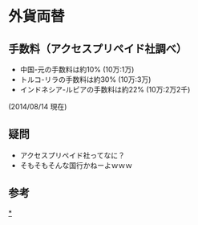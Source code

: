 # 外貨両替

## 手数料（アクセスプリペイド社調べ）

- 中国-元の手数料は約10% (10万:1万)
- トルコ-リラの手数料は約30% (10万:3万)
- インドネシア-ルピアの手数料は約22% (10万:2万2千)

(2014/08/14 現在)

## 疑問

- アクセスプリペイド社ってなに？
- そもそもそんな国行かねーよｗｗｗ

## 参考

[*](http://gyazo.com/63c2c46a1d52872399b0a030b5520c9a.png)
